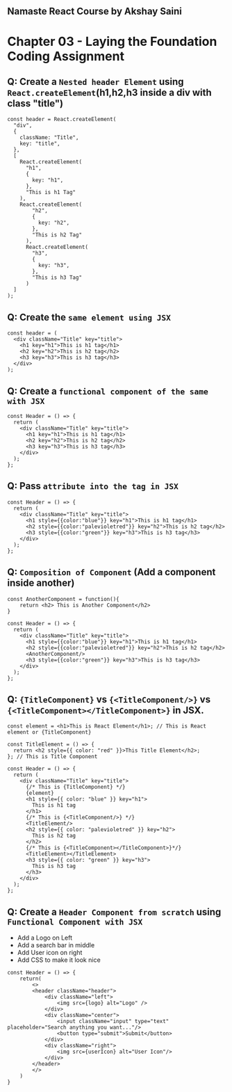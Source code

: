 ## Namaste React Course by Akshay Saini

# Chapter 03 - Laying the Foundation Coding Assignment

## Q: Create a `Nested header Element` using `React.createElement`(h1,h2,h3 inside a div with class "title")

```
const header = React.createElement(
  "div",
  {
    className: "Title",
    key: "title",
  },
  [
    React.createElement(
      "h1",
      {
        key: "h1",
      },
      "This is h1 Tag"
    ),
    React.createElement(
        "h2",
        {
          key: "h2",
        },
        "This is h2 Tag"
      ),
      React.createElement(
        "h3",
        {
          key: "h3",
        },
        "This is h3 Tag"
      )
  ]
);
```

## Q: Create the `same element using JSX`

```
const header = (
  <div className="Title" key="title">
    <h1 key="h1">This is h1 tag</h1>
    <h2 key="h2">This is h2 tag</h2>
    <h3 key="h3">This is h3 tag</h3>
  </div>
);
```

## Q: Create a `functional component of the same with JSX`

```
const Header = () => {
  return (
    <div className="Title" key="title">
      <h1 key="h1">This is h1 tag</h1>
      <h2 key="h2">This is h2 tag</h2>
      <h3 key="h3">This is h3 tag</h3>
    </div>
  );
};
```

## Q: Pass `attribute into the tag in JSX`

```
const Header = () => {
  return (
    <div className="Title" key="title">
      <h1 style={{color:"blue"}} key="h1">This is h1 tag</h1>
      <h2 style={{color:"palevioletred"}} key="h2">This is h2 tag</h2>
      <h3 style={{color:"green"}} key="h3">This is h3 tag</h3>
    </div>
  );
};
```

## Q: `Composition of Component` (Add a component inside another)

```
const AnotherComponent = function(){
    return <h2> This is Another Component</h2>
}

const Header = () => {
  return (
    <div className="Title" key="title">
      <h1 style={{color:"blue"}} key="h1">This is h1 tag</h1>
      <h2 style={{color:"palevioletred"}} key="h2">This is h2 tag</h2>
      <AnotherComponent/>
      <h3 style={{color:"green"}} key="h3">This is h3 tag</h3>
    </div>
  );
};
```

## Q: `{TitleComponent}` vs `{<TitleComponent/>}` vs `{<TitleComponent></TitleComponent>}` in JSX.

```
const element = <h1>This is React Element</h1>; // This is React element or {TitleComponent}

const TitleElement = () => {
  return <h2 style={{ color: "red" }}>This Title Element</h2>;
}; // This is Title Component

const Header = () => {
  return (
    <div className="Title" key="title">
      {/* This is {TitleComponent} */}
      {element}
      <h1 style={{ color: "blue" }} key="h1">
        This is h1 tag
      </h1>
      {/* This is {<TitleComponent/>} */}
      <TitleElement/>
      <h2 style={{ color: "palevioletred" }} key="h2">
        This is h2 tag
      </h2>
      {/* This is {<TitleComponent></TitleComponent>}*/}
      <TitleElement></TitleElement>
      <h3 style={{ color: "green" }} key="h3">
        This is h3 tag
      </h3>
    </div>
  );
};
```

## Q: Create a `Header Component from scratch` using `Functional Component with JSX`

- Add a Logo on Left
- Add a search bar in middle
- Add User icon on right
- Add CSS to make it look nice

```
const Header = () => {
    return(
        <>
        <header className="header">
            <div className="left">
                <img src={logo} alt="Logo" />
            </div>
            <div className="center">
                <input className="input" type="text" placeholder="Search anything you want..."/>
                <button type="submit">Submit</button>
            </div>
            <div className="right">
                <img src={userIcon} alt="User Icon"/>
            </div>
        </header>
        </>
    )
}
```
